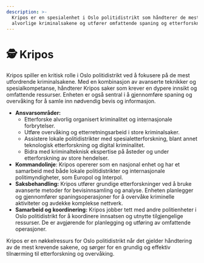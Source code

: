 ```yaml
---
description: >-
  Kripos er en spesialenhet i Oslo politidistrikt som håndterer de mest
  alvorlige kriminalsakene og utfører omfattende spaning og etterforskning
---
```


# 🕵️ Kripos

Kripos spiller en kritisk rolle i Oslo politidistrikt ved å fokusere på de mest utfordrende kriminalsakene. Med en kombinasjon av avanserte teknikker og spesialkompetanse, håndterer Kripos saker som krever en dypere innsikt og omfattende ressurser. Enheten er også sentral i å gjennomføre spaning og overvåking for å samle inn nødvendig bevis og informasjon.

* **Ansvarsområder:**&#x20;
  * Etterforske alvorlig organisert kriminalitet og internasjonale forbrytelser.
  * Utføre overvåking og etterretningsarbeid i store kriminalsaker.
  * Assistere lokale politidistrikter med spesialetterforskning, blant annet teknologisk etterforskning og digital kriminalitet.
  * Bidra med kriminalteknisk ekspertise på åsteder og under etterforskning av store hendelser.
* **Kommandolinje**: Kripos opererer som en nasjonal enhet og har et samarbeid med både lokale politidistrikter og internasjonale politimyndigheter, som Europol og Interpol.
* **Saksbehandling:** Kripos utfører grundige etterforskninger ved å bruke avanserte metoder for bevisinnsamling og analyse. Enheten planlegger og gjennomfører spaningsoperasjoner for å overvåke kriminelle aktiviteter og avdekke komplekse nettverk.
* **Samarbeid og koordinering:** Kripos jobber tett med andre politienheter i Oslo politidistrikt for å koordinere innsatsen og utnytte tilgjengelige ressurser. De er avgjørende for planlegging og utføring av omfattende operasjoner.

Kripos er en nøkkelressurs for Oslo politidistrikt når det gjelder håndtering av de mest krevende sakene, og sørger for en grundig og effektiv tilnærming til etterforskning og overvåking.
